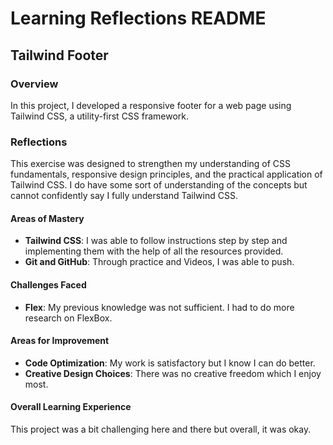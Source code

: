# Learning Reflections README 

## **Tailwind Footer**

### Overview

In this project, I developed a responsive footer for a web page using Tailwind CSS, a utility-first CSS framework.

### Reflections

This exercise was designed to strengthen my understanding of CSS fundamentals, responsive design principles, and the practical application of Tailwind CSS. I do have some sort of understanding of the concepts but cannot confidently say I fully understand Tailwind CSS.

#### Areas of Mastery

- **Tailwind CSS**: I was able to follow instructions step by step and implementing them with the help of all the resources provided. 
- **Git and GitHub**: Through practice and Videos, I was able to push. 

#### Challenges Faced

- **Flex**: My previous knowledge was not sufficient. I had to do more research on FlexBox.

#### Areas for Improvement

- **Code Optimization**: My work is satisfactory but I know I can do better.
- **Creative Design Choices**: There was no creative freedom which I enjoy most.

#### Overall Learning Experience
This project was a bit challenging here and there but overall, it was okay. 
